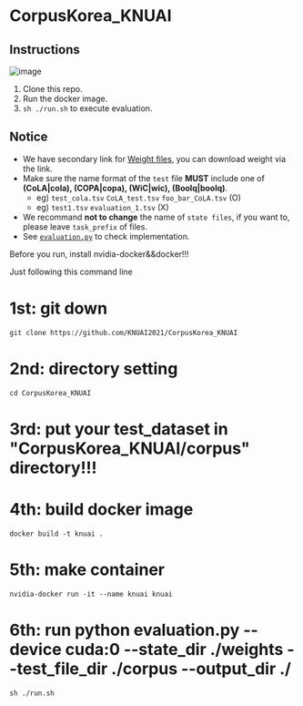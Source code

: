 # CorpusKorea_KNUAI

## Instructions
![image](https://user-images.githubusercontent.com/31720981/140687490-9adafed7-f08a-40c2-91a6-51b85a464bb2.png)
1. Clone this repo.
2. Run the docker image.
3. `sh ./run.sh` to execute evaluation.

## Notice
- We have secondary link for [Weight files](https://drive.google.com/drive/folders/1P8H6tUI0uEV3wK9ZM_NIvhHYsn8c600s?usp=sharing), you can download weight via the link.
- Make sure the name format of the `test` file **MUST** include one of **(CoLA|cola), (COPA|copa), (WiC|wic), (Boolq|boolq)**.
  - eg) `test_cola.tsv` `CoLA_test.tsv` `foo_bar_CoLA.tsv` (O)
  - eg) `test1.tsv` `evaluation_1.tsv` (X)
- We recommand **not to change** the name of `state files`, if you want to, please leave `task_prefix` of files.
- See [`evaluation.py`](https://github.com/KNUAI2021/CorpusKorea_KNUAI/blob/main/evaluation.py#L373) to check implementation.

Before you run, install nvidia-docker&&docker!!!

Just following this command line

# 1st: git down
```
git clone https://github.com/KNUAI2021/CorpusKorea_KNUAI
```
# 2nd: directory setting
```
cd CorpusKorea_KNUAI
```
# 3rd: put your test_dataset in "CorpusKorea_KNUAI/corpus" directory!!!

# 4th: build docker image
```
docker build -t knuai .
```
# 5th: make container
```
nvidia-docker run -it --name knuai knuai
```
# 6th: run python evaluation.py --device cuda:0 --state_dir ./weights --test_file_dir ./corpus --output_dir ./
```
sh ./run.sh
```
